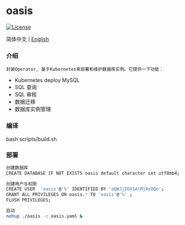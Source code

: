 # oasis

[![License](https://img.shields.io/badge/License-Apache%202.0-blue.svg)](https://github.com/carina-io/carina/blob/main/LICENSE)

简体中文 | [English](./README_en.md)

### 介绍
    封装Operator, 基于Kubernetes来部署和维护数据库实例。它提供一下功能：

* Kubernetes deploy MySQL
* SQL 查询
* SQL 审核
* 数据迁移
* 数据库实例管理


### 编译

bash scripts/build.sh


### 部署

```bash
创建数据库
CREATE DATABASE IF NOT EXISTS oasis default character set utf8mb4;

创建用户与权限
CREATE USER  'oasis'@'%' IDENTIFIED BY 'eQWJjZGV1A(MjAxOQo';
GRANT ALL PRIVILEGES ON oasis.* TO 'oasis'@'%' ; 
FLUSH PRIVILEGES;

启动
nohup ./oasis -c oasis.yaml &
```


